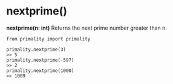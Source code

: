 nextprime()
===========

**nextprime(n: int)** Returns the next prime number greater than n.

``` {.python}
from primality import primality

primality.nextprime(3)
>> 5
primality.nextprime(-597)
>> 2
primality.nextprime(1000)
>> 1009
```
